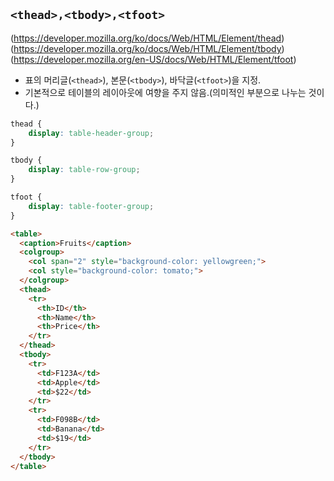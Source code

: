 ## ```<thead>,<tbody>,<tfoot>```
(https://developer.mozilla.org/ko/docs/Web/HTML/Element/thead)
(https://developer.mozilla.org/ko/docs/Web/HTML/Element/tbody)
(https://developer.mozilla.org/en-US/docs/Web/HTML/Element/tfoot)

- 표의 머리글(```<thead>```), 본문(```<tbody>```), 바닥글(```<tfoot>```)을 지정.
- 기본적으로 테이블의 레이아웃에 여향을 주지 않음.(의미적인 부분으로 나누는 것이다.)

```css
thead {
    display: table-header-group;
}

tbody {
    display: table-row-group;
}

tfoot {
    display: table-footer-group;
}
```
```html
<table>
  <caption>Fruits</caption>
  <colgroup>
    <col span="2" style="background-color: yellowgreen;">
    <col style="background-color: tomato;">
  </colgroup>
  <thead>
    <tr>
      <th>ID</th>
      <th>Name</th>
      <th>Price</th>
    </tr>
  </thead>
  <tbody>
    <tr>
      <td>F123A</td>
      <td>Apple</td>
      <td>$22</td>
    </tr>
    <tr>
      <td>F098B</td>
      <td>Banana</td>
      <td>$19</td>
    </tr>
  </tbody>
</table>
```